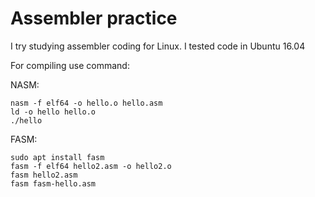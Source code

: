 # Assembler practice

I try studying assembler coding for Linux. I tested code in Ubuntu 16.04

For compiling use command:

NASM:
```
nasm -f elf64 -o hello.o hello.asm
ld -o hello hello.o
./hello
```

FASM:
```
sudo apt install fasm
fasm -f elf64 hello2.asm -o hello2.o
fasm hello2.asm
fasm fasm-hello.asm 
```
